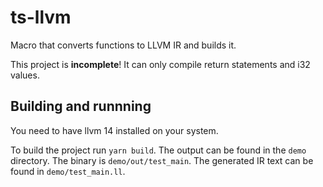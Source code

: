 # ts-llvm

Macro that converts functions to LLVM IR and builds it.

This project is **incomplete**! It can only compile return statements and i32 values.

## Building and runnning

You need to have llvm 14 installed on your system.

To build the project run `yarn build`. The output can be found in the `demo` directory. The binary is `demo/out/test_main`. The generated IR text can be found in `demo/test_main.ll`.
